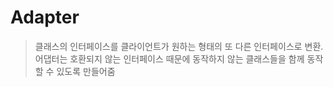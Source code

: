 # Adapter
> 클래스의 인터페이스를 클라이언트가 원하는 형태의 또 다른 인터페이스로 변환. 어댑터는 호환되지 않는 인터페이스 때문에 동작하지 않는 클래스들을 함께 동작할 수 있도록 만들어줌

